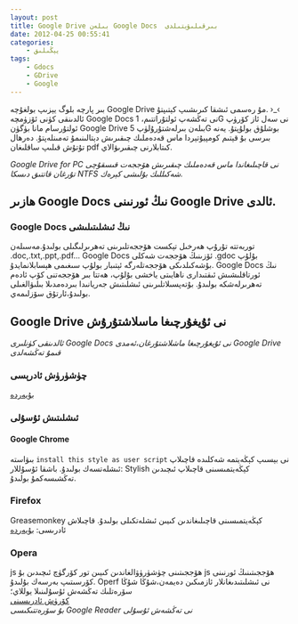 ```yaml
--- 
layout: post
title: Google Drive بىلەن Google Docs  بىرقىلىۋېتىلدى
date: 2012-04-25 00:55:41
categories:
    - يېڭىلىق
tags:
    - Gdocs
    - GDrive
    - Google
---
```


بىر پارچە بلوگ يېزىپ بولغۇچە Google Drive مۇ رەسمى ئىشقا كىرىشىپ كېتىپتۇ. ›_‹  
ئالدىنقى كۈنى ئۆزۈمچە Google Docs  نى تەڭشەپ ئولتۇراتتىم، 1G نى سەل ئاز كۆرۈپ ئولتۇرسام مانا بۈگۈن Google Drive  بىلەن بىرلەشتۇرۇلۈپ 5G بوشلۇق بولۇپتۇ.
يەنە بىرسى بۇ قېتىم كومپيۇتېردا ماس قەدەملىك چىقىرىش دېتالىنىمۇ تەمىنلەپتۇ. دەرھال تۇتۇش قىلىپ ساقلىغان pdf كىتابلارنى چىقىرىۋالاي.     

*Google Drive for PC  نى قاچىلىغاندا ماس قەدەملىك چىقىرىش ھۆججەت قىسقۇچى تۇرغان قاتتىق دىسكا NTFS شەكىللىك بۇلىشى كېرەك.*

## ھازىر Google Docs نىڭ ئورنىنى Google Drive ئالدى.  
### Google Docs نىڭ ئىشلىتىلىشى
توربەتتە تۇرۇپ ھەرخىل تېكست ھۆججەتلىرىنى تەھرىرلىگىلى بولىدۇ.مەسىلەن .doc,.txt,.ppt,.pdf...
Google Docs ئۆزىنىڭ ھۆججەت شەكلى .gdoc  بۇلۇپ بۇشەكىلدىكى ھۆججەتلەرگە ئېتىبار بولۇپ سىغىمى ھېسابلانمايدۇ.
Google Docs نىڭ ئورتاقلىشىش ئىقتىدارى ناھايىتى ياخشى بۇلۇپ، ھەتتا بىر ھۆججەتنى كۆپ ئادەم تەھرىرلەشكە بولىدۇ. بۇتەپسىلاتلىرىنى ئىشلىتىش جەريانىدا بىردەمدىلا بىلىۋالغىلى بولىدۇ،ئارتۇق سۆزلىمەي.       
## Google Drive نى ئۇيغۇرچىغا ماسلاشتۇرۇش
*ئالدىنقى كۈنلىرى Google Docs نى ئۇيغۇرچىغا ماشلاشتۇرغان،ئەمدى Google Drive قىمۇ تەڭشەلدى*

### چۈشۈرۈش ئادرېسى
[بۇيەردە](http://userstyles.org/styles/63942/google-docs-with-uyghur-fons)

### ئىشلىتىش ئۇسۇلى     
#### Google Chrome      
بىۋاستە `install this style as user script` نى بېسىپ كېڭەيتمە شەكلىدە قاچىلاپ ئىشلەتسەك بولىدۇ.
باشقا ئۇسۇللار: Stylish كېڭەيتمىسىنى قاچىلاپ ئىچىدىن تەڭشىسەكمۇ بولىدۇ.
### Firefox         
Greasemonkey كېڭەيتمىسىنى قاچىلىغاندىن كىيىن ئىشلەتكىلى بولىدۇ. قاچىلاش ئادرىسى: [بۇيەردە](https://addons.mozilla.org/en-US/firefox/addon/greasemonkey/)
### Opera       
js ھۆججىتىنى چۈشۈرۈۋالغاندىن كىيىن تور كۆرگۈچ ئىچىدىن بۇ js ھۆججىتىنىڭ ئورنىنى كۆرسىتىپ بەرسەك بۇلىدۇ.
Operf نى ئىشلىتىدىغانلار ئازمىكىن دەيمەن،شۇڭا شۇڭا سۆرەتلىك تەڭشەش ئۇسۇلىنىلا يوللاي؛      
[كۆرۈش ئادرىسىنى](http://p.you.video.sina.com.cn/swf/quotePlayer20120331_V4_4_41_35.swf?autoPlay=0&actlogActive=1&as=1&vid=51257076&uid=1247726980&tokenURL=http%3A%2F%2Fyou.video.sina.com.cn%3A8080%2Fapi%2FsinawebApi%2Foutplayrefer.php%2Fvid%3D51257076_1247726980_bE6zHSo5DW%2FK%2Bl1lHz2stqkP7KQNt6nki26zvFCiLAZZQ0%2FXM5GcY98C5ynRBtkEqDhAQZk9cPkm0Bs%2Fs.swf&tHostName=)      
*بۇ سۆرەتتىكىسى Google Reader نى تەڭشەش ئۇسۇلى*